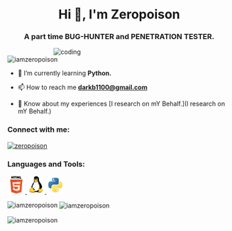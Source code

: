 <h1 align="center">Hi 👋, I'm Zeropoison</h1>
<h3 align="center">A part time BUG-HUNTER and PENETRATION TESTER.</h3>
<img align="right" alt="coding" width="400" src="https://i.makeagif.com/media/5-20-2018/ZCsjru.gif">

<p align="left"> <img src="https://komarev.com/ghpvc/?username=iamzeropoison&label=Profile%20views&color=0e75b6&style=flat" alt="iamzeropoison" /> </p>

- 🌱 I’m currently learning **Python.**

- 📫 How to reach me **darkb1100@gmail.com**

- 📄 Know about my experiences [I research on mY Behalf.](I research on mY Behalf.)

<h3 align="left">Connect with me:</h3>
<p align="left">
<a href="https://www.hackerrank.com/zeropoison" target="blank"><img align="center" src="https://raw.githubusercontent.com/rahuldkjain/github-profile-readme-generator/master/src/images/icons/Social/hackerrank.svg" alt="zeropoison" height="30" width="40" /></a>
</p>

<h3 align="left">Languages and Tools:</h3>
<p align="left"> <a href="https://www.w3.org/html/" target="_blank" rel="noreferrer"> <img src="https://raw.githubusercontent.com/devicons/devicon/master/icons/html5/html5-original-wordmark.svg" alt="html5" width="40" height="40"/> </a> <a href="https://www.linux.org/" target="_blank" rel="noreferrer"> <img src="https://raw.githubusercontent.com/devicons/devicon/master/icons/linux/linux-original.svg" alt="linux" width="40" height="40"/> </a> <a href="https://www.python.org" target="_blank" rel="noreferrer"> <img src="https://raw.githubusercontent.com/devicons/devicon/master/icons/python/python-original.svg" alt="python" width="40" height="40"/> </a> </p>

<p><img align="left" src="https://github-readme-stats.vercel.app/api/top-langs?username=iamzeropoison&show_icons=true&locale=en&layout=compact" alt="iamzeropoison" /></p>

<p>&nbsp;<img align="center" src="https://github-readme-stats.vercel.app/api?username=iamzeropoison&show_icons=true&locale=en" alt="iamzeropoison" /></p>

<p><img align="center" src="https://github-readme-streak-stats.herokuapp.com/?user=iamzeropoison&" alt="iamzeropoison" /></p>
